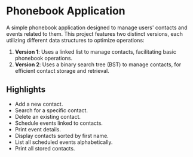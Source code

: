 # Phonebook Application

A simple phonebook application designed to manage users' contacts and events related to them. This project features two distinct versions, each utilizing different data structures to optimize operations:

1. **Version 1**: Uses a linked list to manage contacts, facilitating basic phonebook operations.
2. **Version 2**: Uses a binary search tree (BST) to manage contacts, for efficient contact storage and retrieval.

## Highlights

- Add a new contact.
- Search for a specific contact.
- Delete an existing contact.
- Schedule events linked to contacts.
- Print event details.
- Display contacts sorted by first name.
- List all scheduled events alphabetically.
- Print all stored contacts.
